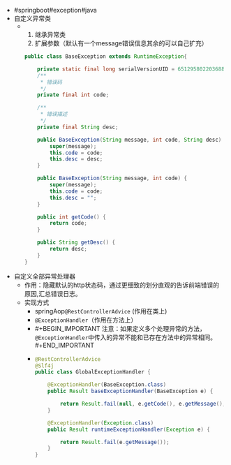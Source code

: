 - #springboot#exception#java
- 自定义异常类
	- 1. 继承异常类
	  2. 扩展参数（默认有一个message错误信息其余的可以自己扩充）
	  
	  ``` java
	  public class BaseException extends RuntimeException{
	  
	      private static final long serialVersionUID = 6512958022036887162L;
	      /**
	       * 错误码
	       */
	      private final int code;
	  
	      /**
	       * 错误描述
	       */
	      private final String desc;
	  
	      public BaseException(String message, int code, String desc) {
	          super(message);
	          this.code = code;
	          this.desc = desc;
	      }
	  
	      public BaseException(String message, int code) {
	          super(message);
	          this.code = code;
	          this.desc = "";
	      }
	  
	      public int getCode() {
	          return code;
	      }
	  
	      public String getDesc() {
	          return desc;
	      }
	  }
	  ```
- 自定义全部异常处理器
	- 作用：隐藏默认的http状态码，通过更细致的划分直观的告诉前端错误的原因,汇总错误日志。
	- 实现方式
		- springAop`@RestControllerAdvice` (作用在类上)
		- `@ExceptionHandler`（作用在方法上）
		- #+BEGIN_IMPORTANT
		  注意：如果定义多个处理异常的方法，`@ExceptionHandler`中传入的异常不能和已存在方法中的异常相同。
		  #+END_IMPORTANT
		- ```java
		  @RestControllerAdvice
		  @Slf4j
		  public class GlobalExceptionHandler {
		  
		      @ExceptionHandler(BaseException.class)
		      public Result baseExceptionHandler(BaseException e) {
		  
		          return Result.fail(null, e.getCode(), e.getMessage(), e.getDesc());
		      }
		  
		      @ExceptionHandler(Exception.class)
		      public Result runtimeExceptionHandler(Exception e) {
		  
		          return Result.fail(e.getMessage());
		      }
		  }
		  ```